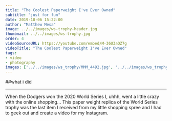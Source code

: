 ```yaml
---
title: "The Coolest Paperweight I've Ever Owned"
subtitle: "just for fun"
date: 2019-10-06 15:22:00
author: "Matthew Mesa"
image: ../../images/ws-trophy-header.jpg
thumbnail: ../../images/ws-trophy.jpg
order: 4
videoSourceURL: https://youtube.com/embed/M-36U3aQZ7g
videoTitle: "The Coolest Paperweight I've Ever Owned"
tags:
- video
- photography
images: ['../../images/ws_trophy/MMM_4492.jpg', '../../images/ws_trophy/MMM_4474.jpg', '../../images/ws_trophy/MMM_4499.jpg', '../../images/ws_trophy/MMM_4500.jpg', ]
---
```


##what i did

***

When the Dodgers won the 2020 World Series I, uhhh, went a little crazy with the online shopping... This paper weight replica of the World Series trophy was the last item I received from my little shopping spree and I had to geek out and create a video for my Instagram.


